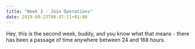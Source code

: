```yaml
---
title: "Week 3 - Join Operations"
date: 2019-09-23T08:47:11+01:00
---
```

Hey, this is the second week, buddy, and you know what that means - there has been a passage of time anywhere between 24 and 168 hours.